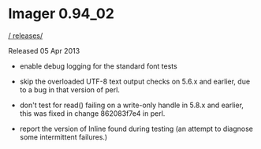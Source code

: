 # Imager 0.94_02

[ / ](..) [releases/](./)

Released 05 Apr 2013

- enable debug logging for the standard font tests

- skip the overloaded UTF-8 text output checks on 5.6.x and earlier, due to a bug in that version of perl.

- don't test for read() failing on a write-only handle in 5.8.x and earlier, this was fixed in change 862083f7e4 in perl.

- report the version of Inline found during testing (an attempt to diagnose some intermittent failures.)